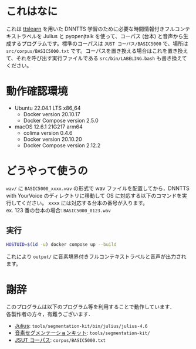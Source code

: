 # これはなに
これは [ttslearn](https://github.com/r9y9/ttslearn) を用いた DNNTTS 学習のために必要な時間情報付きフルコンテキストラベルを Julius と pyopenjtalk を使って、コーパス (台本) と音声から生成するプログラムです。標準のコーパスは `JUST コーパス/BASIC5000` で、場所は `src/corpus/BASIC5000.txt` です。コーパスを置き換える場合はこれを置き換えて、それを呼び出す実行ファイルである `src/bin/LABELING.bash` も書き換えてください。
# 動作確認環境
* Ubuntu 22.04.1 LTS x86_64
  * Docker version 20.10.17
  * Docker Compose version 2.5.0
* macOS 12.6.1 21G217 arm64
  * colima version 0.4.6
  * Docker version 20.10.20
  * Docker Compose version 2.12.2
# どうやって使うの
`wav/` に `BASIC5000_xxxx.wav` の形式で wav ファイルを配置してから，DNNTTS with YourVoice のディレクトリに移動して OS に対応する以下のコマンドを実行してください。 xxxx には対応する台本の番号が入ります。<br>
ex. 123 番の台本の場合: `BASIC5000_0123.wav`
## 実行
```bash
HOSTUID=$(id -u) docker compose up --build
```

これにより `output/` に音素境界付きフルコンテキストラベルと音声が出力されます。
# 謝辞
このプログラムは以下のプログラム等を利用することで動作しています．<br>
各製作者の方々，有難うございます．<br>
* [Julius](https://julius.osdn.jp/index.php?q=newjulius.html): `tools/segmentation-kit/bin/julius/julius-4.6`
* [音素セグメンテーションキット](https://julius.osdn.jp/index.php?q=ouyoukit.html): `tools/segmentation-kit/`
* [JSUT コーパス](https://sites.google.com/site/shinnosuketakamichi/publication/jsut): `corpus/BASIC5000.txt`

